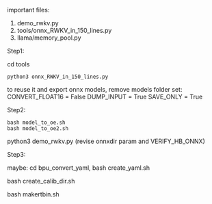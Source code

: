 important files:

1. demo_rwkv.py
2. tools/onnx_RWKV_in_150_lines.py
3. llama/memory_pool.py


Step1:

cd tools

```
python3 onnx_RWKV_in_150_lines.py
```

to reuse it and export onnx models, remove models folder
set:
CONVERT_FLOAT16 = False
DUMP_INPUT = True
SAVE_ONLY = True

Step2:

```
bash model_to_oe.sh
bash model_to_oe2.sh
```

python3 demo_rwkv.py (revise onnxdir param and VERIFY_HB_ONNX)

Step3:

maybe: cd bpu_convert_yaml, bash create_yaml.sh

bash create_calib_dir.sh

bash makertbin.sh